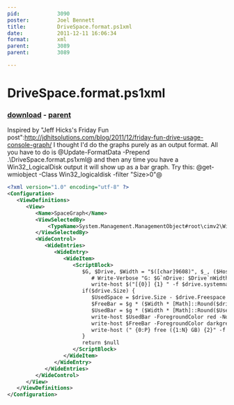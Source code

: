 ```yaml
---
pid:            3090
poster:         Joel Bennett
title:          DriveSpace.format.ps1xml
date:           2011-12-11 16:06:34
format:         xml
parent:         3089
parent:         3089

---
```


# DriveSpace.format.ps1xml

### [download](3090.xml) - [parent](3089.md)

Inspired by "Jeff Hicks's Friday Fun post":http://jdhitsolutions.com/blog/2011/12/friday-fun-drive-usage-console-graph/ I thought I'd do the graphs purely as an output format.  All you have to do is @Update-FormatData -Prepend .\DriveSpace.format.ps1xml@ and then any time you have a Win32_LogicalDisk output it will show up as a bar graph. Try this: @get-wmiobject -Class Win32_logicaldisk -filter "Size>0"@

```xml
<?xml version="1.0" encoding="utf-8" ?>
<Configuration>
   <ViewDefinitions>
      <View>
         <Name>SpaceGraph</Name>
         <ViewSelectedBy>
             <TypeName>System.Management.ManagementObject#root\cimv2\Win32_LogicalDisk</TypeName>
         </ViewSelectedBy>
         <WideControl>
            <WideEntries>
               <WideEntry>
                  <WideItem>
                     <ScriptBlock>
                        $G, $Drive, $Width = "$([char]9608)", $_, ($Host.UI.RawUI.BufferSize.Width/2)
                           # Write-Verbose "G: $G`nDrive: $Drive`nWidth:$Width`n$FreeBar`n$UsedBar"
                           write-host $("[{0}] {1} " -f $drive.systemname.PadRight($longest.length),$drive.DeviceID) -NoNewline
                        if($drive.Size) {
                           $UsedSpace = $drive.Size - $drive.Freespace
                           $FreeBar = $g * ($Width * [Math]::Round($drive.FreeSpace / $drive.Size, 2))
                           $UsedBar = $g * ($Width * [Math]::Round($UsedSpace / $drive.Size, 2))
                           write-host $UsedBar -ForegroundColor red -NoNewline
                           write-host $FreeBar -ForegroundColor darkgreen -NoNewline
                           write-host (" {0:P} free ({1:N} GB) {2}" -f ($drive.FreeSpace / $drive.Size), ($drive.FreeSpace/1GB), $drive.Description) -NoNewline
                        }
                        return $null
                     </ScriptBlock>                  
                  </WideItem>
               </WideEntry>
            </WideEntries>
         </WideControl>
      </View>
   </ViewDefinitions>
</Configuration>
```
